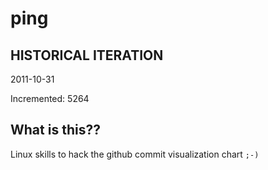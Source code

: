 # ping

## HISTORICAL ITERATION
2011-10-31

Incremented: 5264

## What is this?? 
Linux skills to hack the github commit visualization chart `;-)`
